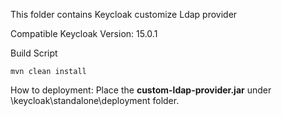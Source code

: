 This folder contains Keycloak customize Ldap provider

Compatible Keycloak Version: 15.0.1

Build Script
```shell
mvn clean install
```

How to deployment:
Place the **custom-ldap-provider.jar** under \keycloak\standalone\deployment folder.

